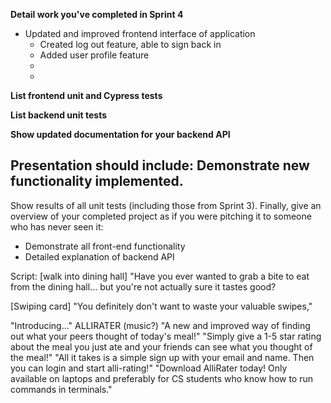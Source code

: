 **Detail work you've completed in Sprint 4**
- Updated and improved frontend interface of application
    - Created log out feature, able to sign back in
    - Added user profile feature 
    - 
    - 
**List frontend unit and Cypress tests**

**List backend unit tests**

**Show updated documentation for your backend API** 


Presentation should include:
Demonstrate new functionality implemented.
 - 
Show results of all unit tests (including those from Sprint 3).
Finally, give an overview of your completed project as if you were pitching it to someone who has never seen it:
 - Demonstrate all front-end functionality
 - Detailed explanation of backend API
 

Script:
[walk into dining hall] "Have you ever wanted to grab a bite to eat from the dining hall...
but you're not actually sure it tastes good?

[Swiping card] "You definitely don't want to waste your valuable swipes,"

"Introducing..." ALLIRATER (music?)
"A new and improved way of finding out what your peers thought of today's meal!"
"Simply give a 1-5 star rating about the meal you just ate and your friends can see what you thought of the meal!"
"All it takes is a simple sign up with your email and name. Then you can login and start alli-rating!"
"Download AlliRater today! Only available on laptops and preferably for CS students who know how to run commands in terminals."
